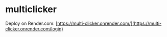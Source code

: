 # multiclicker

Deploy on Render.com: [https://multi-clicker.onrender.com/](https://multi-clicker.onrender.com/login)
